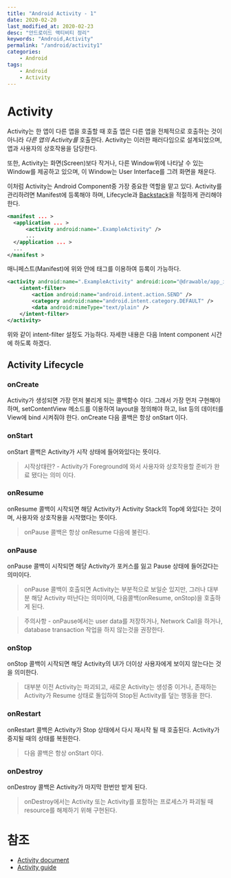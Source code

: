 ```yaml
---
title: "Android Activity - 1"
date: 2020-02-20
last_modified_at: 2020-02-23
desc: "안드로이드 액티비티 정리"
keywords: "Android,Activity"
permalink: "/android/activity1"
categories: 
    - Android
tags: 
    - Android
    - Activity
---
```


# Activity

Activity는 한 앱이 다른 앱을 호출할 때 호출 앱은 다른 앱을 전체적으로 호출하는 것이 아니라 _다른 앱의 Activity를_ 호출한다. Activity는 이러한 패러다임으로 설계되었으며, 앱과 사용자의 상호작용을 담당한다.

또한, Activity는 화면(Screen)보다 작거나, 다른 Window위에 나타날 수 있는 Window를 제공하고 있으며, 이 Window는 User Interface를 그려 화면을 채운다.

이처럼 Activity는 Android Component중 가장 중요한 역할을 맡고 있다. Activity를 관리하려면 Manifest에 등록해야 하며, Lifecycle과 [Backstack](https://gyooha.github.io/seroo/android/backstack)을 적절하게 관리해야 한다.

```xml
<manifest ... >
  <application ... >
      <activity android:name=".ExampleActivity" />
      ...
  </application ... >
  ...
</manifest >
```

매니페스트(Manifest)에 위와 <application> 안에 <activity> 태그를 이용하여 등록이 가능하다.

```xml
<activity android:name=".ExampleActivity" android:icon="@drawable/app_icon">
    <intent-filter>
        <action android:name="android.intent.action.SEND" />
        <category android:name="android.intent.category.DEFAULT" />
        <data android:mimeType="text/plain" />
    </intent-filter>
</activity>
```

위와 같이 intent-filter 설정도 가능하다. 자세한 내용은 다음 Intent component 시간에 하도록 하겠다.

## Activity Lifecycle

### onCreate

Activity가 생성되면 가장 먼저 불리게 되는 콜백함수 이다. 그래서 가장 먼저 구현해야 하며, setContentView 메소드를 이용하여 layout을 정의해야 하고, list 등의 데이터를 View에 bind 시켜줘야 한다. onCreate 다음 콜백은 항상 onStart 이다.

### onStart

onStart 콜백은 Activity가 시작 상태에 들어와있다는 뜻이다. 

> 시작상태란? - Activity가 Foreground에 와서 사용자와 상호작용할 준비가 완료 됐다는 의미 이다.

### onResume

onResume 콜백이 시작되면 해당 Activity가 Activity Stack의 Top에 와있다는 것이며, 사용자와 상호작용을 시작했다는 뜻이다.
> onPause 콜백은 항상 onResume 다음에 불린다. 

### onPause

onPause 콜백이 시작되면 해당 Activity가 포커스를 잃고 Pause 상태에 들어갔다는 의미이다. 
> onPause 콜백이 호출되면 Activity는 부분적으로 보일순 있지만, 그러나 대부분 해당 Activity 떠난다는 의미이며, 다음콜백(onResume, onStop)을 호출하게 된다.

> 주의사항 - onPause에서는 user data를 저장하거나, Network Call을 하거나, database transaction 작업을 하지 않는것을 권장한다.

### onStop

onStop 콜백이 시작되면 해당 Activity의 UI가 더이상 사용자에게 보이지 않는다는 것을 의미한다. 

> 대부분 이전 Activity는 파괴되고, 새로운 Activity는 생성중 이거나, 존재하는 Activity가 Resume 상태로 돌입하여 Stop된 Activity를 덮는 행동을 한다.

### onRestart

onRestart 콜백은 Activity가 Stop 상태에서 다시 재시작 될 때 호출된다. Activity가 중지될 때의 상태를 복원한다. 

> 다음 콜백은 항상 onStart 이다.

### onDestroy
onDestroy 콜백은 Activity가 마지막 한번만 받게 된다. 
> onDestroy에서는 Activity 또는 Activity를 포함하는 프로세스가 파괴될 때 resource를 해제하기 위해 구현된다.

# 참조

* [Activity document](https://developer.android.com/reference/android/app/Activity)
* [Activity guide](https://developer.android.com/guide/components/activities/intro-activities)